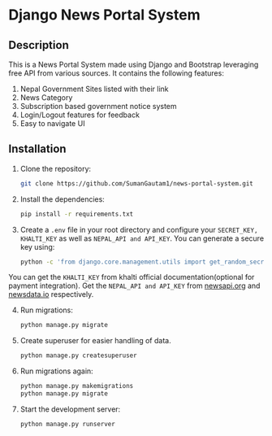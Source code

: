 # Django News Portal System

## Description
This is a News Portal System made using Django and Bootstrap leveraging free API from various sources. It contains the following features:
<br>
1. Nepal Government Sites listed with their link
2. News Category
3. Subscription based government notice system
4. Login/Logout features for feedback
5. Easy to navigate UI

## Installation
1. Clone the repository:
   ```bash
   git clone https://github.com/SumanGautam1/news-portal-system.git

2. Install the dependencies:
    ```bash
    pip install -r requirements.txt

3. Create a ```.env``` file in your root directory and configure your ```SECRET_KEY, KHALTI_KEY``` as well as ```NEPAL_API and API_KEY```.
    You can generate a secure key using:
    ```bash
    python -c 'from django.core.management.utils import get_random_secret_key; print(get_random_secret_key())'

You can get the ```KHALTI_KEY``` from khalti official documentation(optional for payment integration).
Get the ```NEPAL_API and API_KEY``` from [newsapi.org](https://newsapi.org/) and [newsdata.io](https://newsdata.io/) respectively.

4. Run migrations:
    ```bash
    python manage.py migrate

5. Create superuser for easier handling of data.
    ```bash
    python manage.py createsuperuser

6. Run migrations again:
    ```bash
    python manage.py makemigrations
    python manage.py migrate

5. Start the development server:
    ```bash
    python manage.py runserver

